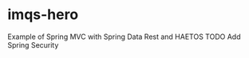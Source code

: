 imqs-hero
=========

Example of Spring MVC with Spring Data Rest and HAETOS
TODO Add Spring Security
